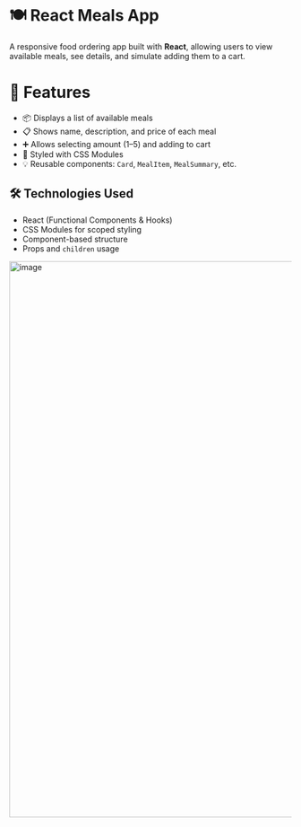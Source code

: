 # 🍽️ React Meals App

A responsive food ordering app built with **React**, allowing users to view available meals, see details, and simulate adding them to a cart.

# 🚀 Features

- 📦 Displays a list of available meals
- 📋 Shows name, description, and price of each meal
- ➕ Allows selecting amount (1–5) and adding to cart
- 💅 Styled with CSS Modules
- 💡 Reusable components: `Card`, `MealItem`, `MealSummary`, etc.

## 🛠️ Technologies Used

- React (Functional Components & Hooks)
- CSS Modules for scoped styling
- Component-based structure
- Props and `children` usage



<img width="1917" height="991" alt="image" src="https://github.com/user-attachments/assets/1e5f8f3d-e371-48b0-8b05-cff213b76c17" />
